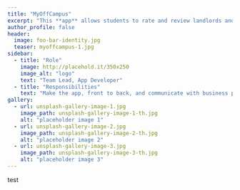 ```yaml
---
title: "MyOffCampus"
excerpt: "This **app** allows students to rate and review landlords and properties, search for somewhere they are thinking about living, or save a landlord or location they are interested in for later."
author_profile: false
header:
  image: foo-bar-identity.jpg
  teaser: myoffcampus-1.jpg
sidebar:
  - title: "Role"
    image: http://placehold.it/350x250
    image_alt: "logo"
    text: "Team Lead, App Developer"
  - title: "Responsibilities"
    text: "Make the app, front to back, and communicate with business partners"
gallery:
  - url: unsplash-gallery-image-1.jpg
    image_path: unsplash-gallery-image-1-th.jpg
    alt: "placeholder image 1"
  - url: unsplash-gallery-image-2.jpg
    image_path: unsplash-gallery-image-2-th.jpg
    alt: "placeholder image 2"
  - url: unsplash-gallery-image-3.jpg
    image_path: unsplash-gallery-image-3-th.jpg
    alt: "placeholder image 3"
---
```


test

